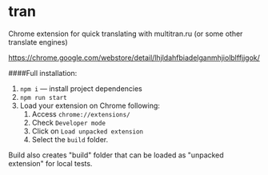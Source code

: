 tran
====

Chrome extension for quick translating with multitran.ru (or some other translate engines)

https://chrome.google.com/webstore/detail/lhjldahfbiadelganmhjiolblffjjgok/


####Full installation:
1. `npm i` — install project dependencies
2. `npm run start`
3. Load your extension on Chrome following:
    1. Access `chrome://extensions/`
    2. Check `Developer mode`
    3. Click on `Load unpacked extension`
    4. Select the `build` folder.

Build also creates "build" folder that can be loaded as "unpacked extension" for local tests.


